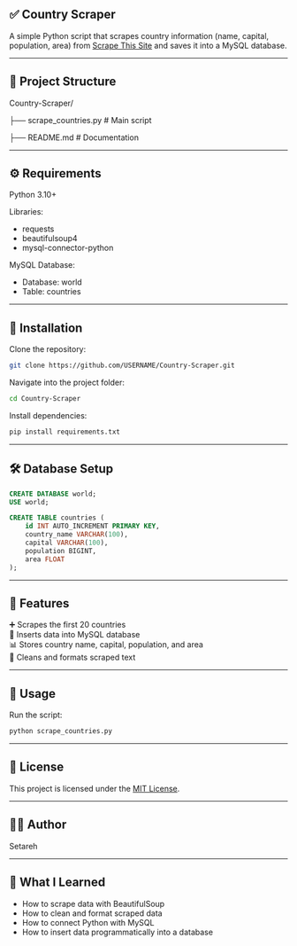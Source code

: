 ## ✅ Country Scraper
A simple Python script that scrapes country information (name, capital, population, area) from [Scrape This Site](https://www.scrapethissite.com/pages/simple/) and saves it into a MySQL database.

---

## 📂 Project Structure
Country-Scraper/

├── scrape_countries.py   # Main script

├── README.md             # Documentation

---

## ⚙️ Requirements
Python 3.10+

Libraries:
- requests
- beautifulsoup4
- mysql-connector-python

MySQL Database:
- Database: world
- Table: countries

---

## 🚀 Installation
Clone the repository:
```bash
git clone https://github.com/USERNAME/Country-Scraper.git
```

Navigate into the project folder:
```bash
cd Country-Scraper
```

Install dependencies:
```bash
pip install requirements.txt
```

---

## 🛠️ Database Setup
```sql
CREATE DATABASE world;
USE world;

CREATE TABLE countries (
    id INT AUTO_INCREMENT PRIMARY KEY,
    country_name VARCHAR(100),
    capital VARCHAR(100),
    population BIGINT,
    area FLOAT
);
```

---

## 📝 Features
➕ Scrapes the first 20 countries  
💾 Inserts data into MySQL database  
📊 Stores country name, capital, population, and area  
🧹 Cleans and formats scraped text  

---

## 📌 Usage
Run the script:
```bash
python scrape_countries.py
```

---

## 📄 License
This project is licensed under the [MIT License](./LICENSE).


---

## 👩‍💻 Author
Setareh

---

## 📘 What I Learned
- How to scrape data with BeautifulSoup  
- How to clean and format scraped data  
- How to connect Python with MySQL  
- How to insert data programmatically into a database  
